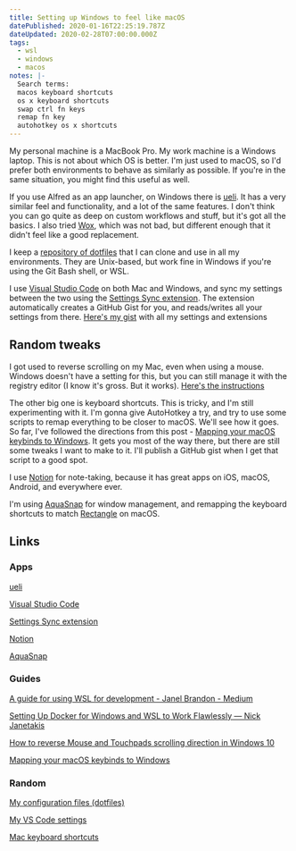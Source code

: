 ```yaml
---
title: Setting up Windows to feel like macOS
datePublished: 2020-01-16T22:25:19.787Z
dateUpdated: 2020-02-28T07:00:00.000Z
tags:
  - wsl
  - windows
  - macos
notes: |-
  Search terms:
  macos keyboard shortcuts
  os x keyboard shortcuts
  swap ctrl fn keys
  remap fn key
  autohotkey os x shortcuts
---
```

My personal machine is a MacBook Pro. My work machine is a Windows laptop. This is not about which OS is better. I'm just used to macOS, so I'd prefer both environments to behave as similarly as possible. If you're in the same situation, you might find this useful as well.

If you use Alfred as an app launcher, on Windows there is [ueli](). It has a very similar feel and functionality, and a lot of the same features. I don't think you can go quite as deep on custom workflows and stuff, but it's got all the basics. I also tried [Wox], which was not bad, but different enough that it didn't feel like a good replacement.

I keep a [repository of dotfiles][dotfiles] that I can clone and use in all my environments. They are Unix-based, but work fine in Windows if you're using the Git Bash shell, or WSL.

I use [Visual Studio Code][vscode] on both Mac and Windows, and sync my settings between the two using the [Settings Sync extension][settings-sync]. The extension automatically creates a GitHub Gist for you, and reads/writes all your settings from there. [Here's my gist][settings-sync-gist] with all my settings and extensions

## Random tweaks

I got used to reverse scrolling on my Mac, even when using a mouse. Windows doesn't have a setting for this, but you can still manage it with the registry editor (I know it's gross. But it works). [Here's the instructions][reverse-scroll-wheel]

The other big one is keyboard shortcuts. This is tricky, and I'm still experimenting with it. I'm gonna give AutoHotkey a try, and try to use some scripts to remap everything to be closer to macOS. We'll see how it goes. So far, I've followed the directions from this post - [Mapping your macOS keybinds to Windows][macos-keyboard-shortcuts]. It gets you most of the way there, but there are still some tweaks I want to make to it. I'll publish a GitHub gist when I get that script to a good spot.

I use [Notion] for note-taking, because it has great apps on iOS, macOS, Android, and everywhere ever.

I'm using [AquaSnap] for window management, and remapping the keyboard shortcuts to match [Rectangle] on macOS.

## Links

### Apps

[ueli]

[Visual Studio Code][vscode]

[Settings Sync extension][settings-sync]

[Notion]

[AquaSnap]

### Guides

[A guide for using WSL for development - Janel Brandon - Medium](https://medium.com/@janelgbrandon/a-guide-for-using-wsl-for-development-d135670313a6)

[Setting Up Docker for Windows and WSL to Work Flawlessly — Nick Janetakis](https://nickjanetakis.com/blog/setting-up-docker-for-windows-and-wsl-to-work-flawlessly)

[How to reverse Mouse and Touchpads scrolling direction in Windows 10](https://www.thewindowsclub.com/reverse-mouse-touchpad-scrolling-direction)

[Mapping your macOS keybinds to Windows][macos-keyboard-shortcuts]

### Random

[My configuration files (dotfiles)][dotfiles]

[My VS Code settings][settings-sync-gist]

[Mac keyboard shortcuts][apple-support-mac-keyboard-shortcuts]

[ueli]: https://ueli.app/
[vscode]: https://code.visualstudio.com
[settings-sync]: https://marketplace.visualstudio.com/items?itemName=Shan.code-settings-sync
[settings-sync-gist]: https://gist.github.com/trevoreyre/8d9e08eec4c53d8aa8740112fb659885
[wox]: http://www.wox.one/
[dotfiles]: https://github.com/trevoreyre/dotfiles
[reverse-scroll-wheel]: https://www.thewindowsclub.com/reverse-mouse-touchpad-scrolling-direction
[notion]: https://www.notion.so
[macos-keyboard-shortcuts]: https://medium.com/@chrisdhanaraj/mapping-your-macos-keybinds-to-windows-b6009c50065b
[apple-support-mac-keyboard-shortcuts]: https://support.apple.com/en-us/HT201236
[aquasnap]: https://www.nurgo-software.com/products/aquasnap
[rectangle]: https://rectangleapp.com/
